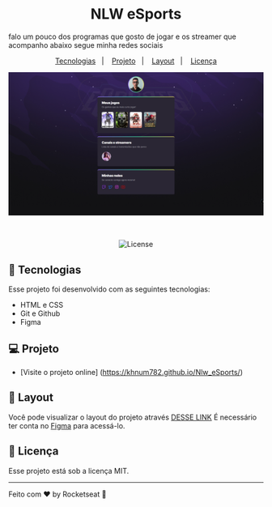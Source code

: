 
<h1 align="center">NLW eSports </h1>

<p align="center">


falo um pouco dos programas que gosto de jogar e os streamer que acompanho abaixo segue minha redes sociais <br/>


<p align="center">
  <a href="#-tecnologias">Tecnologias</a>&nbsp;&nbsp;&nbsp;|&nbsp;&nbsp;&nbsp;
  <a href="#-projeto">Projeto</a>&nbsp;&nbsp;&nbsp;|&nbsp;&nbsp;&nbsp;
  <a href="#-layout">Layout</a>&nbsp;&nbsp;&nbsp;|&nbsp;&nbsp;&nbsp;
  <a href="#memo-licença">Licença</a>
</p>

<p align="center">
  <img alt="" src="./assets/capa.png">
</p>

<br>

<p align="center">
   <img alt="License" src="https://img.shields.io/static/v1?label=license&message=MIT&color=49AA26&labelColor=000000">
</p>

## 🚀 Tecnologias

Esse projeto foi desenvolvido com as seguintes tecnologias:

- HTML e CSS
- Git e Github
- Figma

## 💻 Projeto


- [Visite o projeto online] (https://khnum782.github.io/Nlw_eSports/)

## 🔖 Layout

Você pode visualizar o layout do projeto através [DESSE LINK](https://www.figma.com/file/obl4iOyuWNkMlmDWsHGRPk/NLW-eSports-(Community)?node-id=6%3A23&mode=dev) É necessário ter conta no [Figma](https://figma.com) para acessá-lo.

## :memo: Licença

Esse projeto está sob a licença MIT.

---

Feito com ♥ by Rocketseat :wave:
